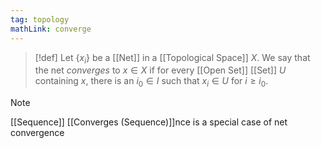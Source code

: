 ```yaml
---
tag: topology
mathLink: converge
---
```

>[!def]
>Let $\{x_{i}\}$ be a [[Net]] in a [[Topological Space]] $X$. We say that the net *converges* to $x\in X$ if for every [[Open Set]] [[Set]] $U$ containing $x$, there is an $i_{0}\in I$ such that $x_{i}\in U$ for $i≥i_{0}$.

>[!note]
>[[Sequence]] [[Converges (Sequence)]]nce is a special case of net convergence
